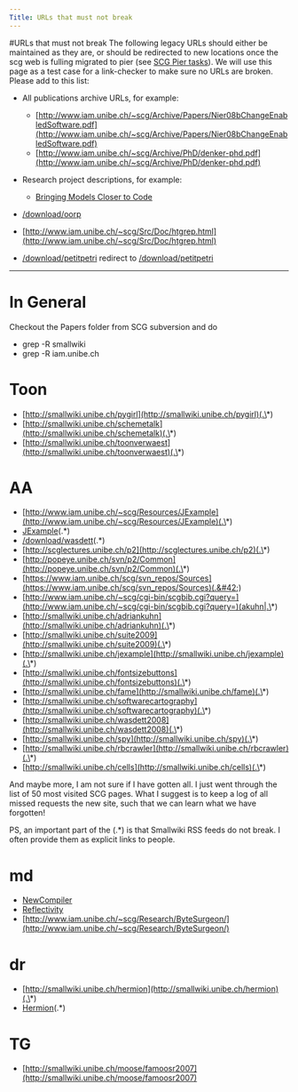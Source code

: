 ```yaml
---
Title: URLs that must not break
---
```

#URLs that must not break
The following legacy URLs should either be maintained as they are, or should be redirected to new locations once the scg web is fulling migrated to pier (see [SCG Pier tasks](%base_url%/wiki/scgjoblist/scgpier)). We will use this page as a test case for a link-checker to make sure no URLs are broken. Please add to this list:


-  All publications archive URLs, for example:
	-  [http://www.iam.unibe.ch/~scg/Archive/Papers/Nier08bChangeEnabledSoftware.pdf](http://www.iam.unibe.ch/~scg/Archive/Papers/Nier08bChangeEnabledSoftware.pdf)
	-  [http://www.iam.unibe.ch/~scg/Archive/PhD/denker-phd.pdf](http://www.iam.unibe.ch/~scg/Archive/PhD/denker-phd.pdf)

-  Research project descriptions, for example:
	-  [Bringing Models Closer to Code](%base_url%/research/snf08)

-  [/download/oorp](%assets_url%/download/oorp)
-  [http://www.iam.unibe.ch/~scg/Src/Doc/htgrep.html](http://www.iam.unibe.ch/~scg/Src/Doc/htgrep.html)
-  [/download/petitpetri](%assets_url%/download/petitpetri) redirect to [/download/petitpetri](/download/petitpetri)


---

# In General
Checkout the Papers folder from SCG subversion and do

-  grep -R smallwiki 
-  grep -R iam.unibe.ch

# Toon

-  [http://smallwiki.unibe.ch/pygirl](http://smallwiki.unibe.ch/pygirl)(.\*)
-  [http://smallwiki.unibe.ch/schemetalk](http://smallwiki.unibe.ch/schemetalk)(.\*)
-  [http://smallwiki.unibe.ch/toonverwaest](http://smallwiki.unibe.ch/toonverwaest)(.\*)

# AA

-  [http://www.iam.unibe.ch/~scg/Resources/JExample](http://www.iam.unibe.ch/~scg/Resources/JExample)(.\*)
-  [JExample](%base_url%/research/jexample)(.\*)
-  [/download/wasdett](%assets_url%/download/wasdett)(.\*)
-  [http://scglectures.unibe.ch/p2](http://scglectures.unibe.ch/p2)(.\*)
-  [http://popeye.unibe.ch/svn/p2/Common](http://popeye.unibe.ch/svn/p2/Common)(.\*)
-  [https://www.iam.unibe.ch/scg/svn_repos/Sources](https://www.iam.unibe.ch/scg/svn_repos/Sources)(.&#42;)
-  [http://www.iam.unibe.ch/~scg/cgi-bin/scgbib.cgi?query=](http://www.iam.unibe.ch/~scg/cgi-bin/scgbib.cgi?query=)(akuhn|.\*)
-  [http://smallwiki.unibe.ch/adriankuhn](http://smallwiki.unibe.ch/adriankuhn)(.\*)
-  [http://smallwiki.unibe.ch/suite2009](http://smallwiki.unibe.ch/suite2009)(.\*)
-  [http://smallwiki.unibe.ch/jexample](http://smallwiki.unibe.ch/jexample)(.\*)
-  [http://smallwiki.unibe.ch/fontsizebuttons](http://smallwiki.unibe.ch/fontsizebuttons)(.\*)
-  [http://smallwiki.unibe.ch/fame](http://smallwiki.unibe.ch/fame)(.\*)
-  [http://smallwiki.unibe.ch/softwarecartography](http://smallwiki.unibe.ch/softwarecartography)(.\*)
-  [http://smallwiki.unibe.ch/wasdett2008](http://smallwiki.unibe.ch/wasdett2008)(.\*)
-  [http://smallwiki.unibe.ch/spy](http://smallwiki.unibe.ch/spy)(.\*)
-  [http://smallwiki.unibe.ch/rbcrawler](http://smallwiki.unibe.ch/rbcrawler)(.\*)
-  [http://smallwiki.unibe.ch/cells](http://smallwiki.unibe.ch/cells)(.\*)

And maybe more, I am not sure if I have gotten all. I just went through the list of 50 most visited SCG pages. What I suggest is to keep a log of all missed requests the new site, such that we can learn what 
we have forgotten!

PS, an important part of the (.\*) is that Smallwiki RSS feeds do not break. I often provide them as explicit links to people.

# md

-  [NewCompiler](%base_url%/research/newcompiler)
-  [Reflectivity](%base_url%/research/reflectivity)
-  [http://www.iam.unibe.ch/~scg/Research/ByteSurgeon/](http://www.iam.unibe.ch/~scg/Research/ByteSurgeon/)

# dr

-  [http://smallwiki.unibe.ch/hermion](http://smallwiki.unibe.ch/hermion)(.\*)
-  [Hermion](%base_url%/research/hermion)(.\*)

# TG

-  [http://smallwiki.unibe.ch/moose/famoosr2007](http://smallwiki.unibe.ch/moose/famoosr2007)
